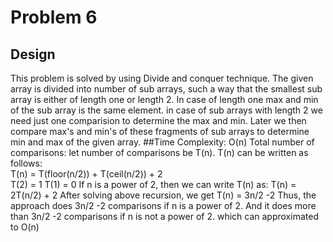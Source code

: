 # Problem 6
## Design 
This problem is solved by using Divide and conquer technique. The given array is divided into number of sub arrays, such a way that the smallest sub array is either of length one or length 2. In case of length one max and min of the sub array is the same element. in case of sub arrays with length 2 we need just one comparision to determine the max and min. Later we then compare max's and  min's of these fragments of sub arrays to determine min and max of the given array. 
##Time Complexity: O(n)
Total number of comparisons: let number of comparisons be T(n). T(n) can be written as follows:             
  T(n) = T(floor(n/2)) + T(ceil(n/2)) + 2  
  T(2) = 1
  T(1) = 0
If n is a power of 2, then we can write T(n) as:
   T(n) = 2T(n/2) + 2 
After solving above recursion, we get
  T(n)  = 3n/2 -2 
Thus, the approach does 3n/2 -2 comparisons if n is a power of 2. And it does more than 3n/2 -2 comparisons if n is not a power of 2. which can approximated to O(n)